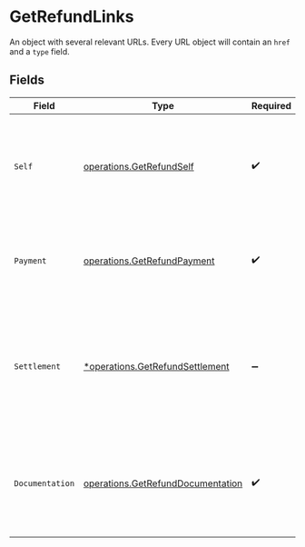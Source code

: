 # GetRefundLinks

An object with several relevant URLs. Every URL object will contain an `href` and a `type` field.


## Fields

| Field                                                                                                                       | Type                                                                                                                        | Required                                                                                                                    | Description                                                                                                                 |
| --------------------------------------------------------------------------------------------------------------------------- | --------------------------------------------------------------------------------------------------------------------------- | --------------------------------------------------------------------------------------------------------------------------- | --------------------------------------------------------------------------------------------------------------------------- |
| `Self`                                                                                                                      | [operations.GetRefundSelf](../../models/operations/getrefundself.md)                                                        | :heavy_check_mark:                                                                                                          | In v2 endpoints, URLs are commonly represented as objects with an `href` and `type` field.                                  |
| `Payment`                                                                                                                   | [operations.GetRefundPayment](../../models/operations/getrefundpayment.md)                                                  | :heavy_check_mark:                                                                                                          | The API resource URL of the [payment](get-payment) that this refund belongs to.                                             |
| `Settlement`                                                                                                                | [*operations.GetRefundSettlement](../../models/operations/getrefundsettlement.md)                                           | :heavy_minus_sign:                                                                                                          | The API resource URL of the [settlement](get-settlement) this refund has been settled with. Not present if not<br/>yet settled. |
| `Documentation`                                                                                                             | [operations.GetRefundDocumentation](../../models/operations/getrefunddocumentation.md)                                      | :heavy_check_mark:                                                                                                          | In v2 endpoints, URLs are commonly represented as objects with an `href` and `type` field.                                  |